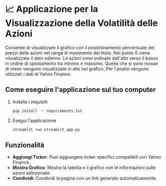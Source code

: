 # 📈 Applicazione per la Visualizzazione della Volatilità delle Azioni

Consente di visualizzare il grafico con il posizionamento percentuale dei prezzi delle azioni nel range di movimento del titolo.
Nel punto 0 viene visualizzato il dato odierno.
Le azioni sono ordinate dall'alto verso il basso in ordine di spostamento tra minimo e massimo. Quelle che si sono mosse di meno vengono visualizzate in alto nel grafico.
Per l'analisi vengono utilizzati i dati di Yahoo Finance.

## Come eseguire l'applicazione sul tuo computer

1. Installa i requisiti:
   ```sh
   pip install -r requirements.txt
   ```

2. Esegui l'applicazione
   ``` sh
   streamlit run streamlit_app.py
   ```

## Funzionalità

- **Aggiungi Ticker:** Puoi aggiungere ticker specifici compatibili con Yahoo Finance.
- **Mostra Grafico:** Mostra la tabella e il grafico con le informazioni sulle azioni selezionate. 
- **Condividi:** Condividi la pagina con un link generato automaticamente.